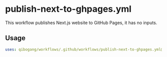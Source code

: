 # publish-next-to-ghpages.yml

This workflow publishes Next.js website to GitHub Pages, it has no inputs.

## Usage

```yaml
uses: qibogang/workflows/.github/workflows/publish-next-to-ghpages.yml@main
```
